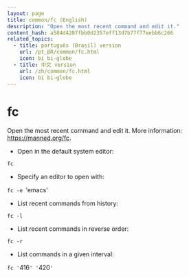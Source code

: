 ```yaml
---
layout: page
title: common/fc (English)
description: "Open the most recent command and edit it."
content_hash: a584d4207fbb0d2357eff13d7b77f77eebb6c266
related_topics:
  - title: português (Brasil) version
    url: /pt_BR/common/fc.html
    icon: bi bi-globe
  - title: 中文 version
    url: /zh/common/fc.html
    icon: bi bi-globe
---
```

# fc

Open the most recent command and edit it.
More information: <https://manned.org/fc>.

- Open in the default system editor:

`fc`

- Specify an editor to open with:

`fc -e `<span class="tldr-var badge badge-pill bg-dark-lm bg-white-dm text-white-lm text-dark-dm font-weight-bold">'emacs'</span>

- List recent commands from history:

`fc -l`

- List recent commands in reverse order:

`fc -r`

- List commands in a given interval:

`fc '`<span class="tldr-var badge badge-pill bg-dark-lm bg-white-dm text-white-lm text-dark-dm font-weight-bold">416</span>`' '`<span class="tldr-var badge badge-pill bg-dark-lm bg-white-dm text-white-lm text-dark-dm font-weight-bold">420</span>`'`
